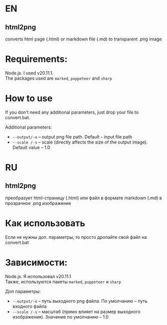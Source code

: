 # EN
## html2png
converts html page (.html) or markdown file (.md) to transparent .png image

# Requirements:
Node.js. I used v20.11.1. </br>
The packages used are `marked`, `puppeteer` and `sharp`

# How to use
If you don't need any additional parameters, just drop your file to convert.bat.

Additional parameters:
- `--output/-o` – output png file path. Default - input file path
- `--scale /-s` – scale (directly affects the size of the output image). Default value – 1.0
 
# RU
## html2png
преобразует html-страницу (.html) или файл в формате markdown (.md) в прозрачное .png изображение

# Как использовать
Если не нужны доп. параметры, то просто дропайте свой файл на convert.bat

# Зависимости:
Node.js. Я использовал v20.11.1 </br>
Также, используются пакеты `marked`, `puppeteer` и `sharp`

Доп параметры:

- `--output/-o` – путь выходного png файла. По умолчанию – путь входного файла
- `--scale /-s` – масштаб (прямо влияет на размер выходного изображения). Значение по умолчанию – 1.0
